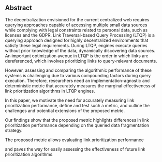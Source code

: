 ## Abstract
<!-- Context      -->
The decentralization envisioned for the current centralized web requires querying approaches capable of accessing multiple small data sources while complying with legal constraints related to personal data, such as licenses and the GDPR.
Link Traversal-based Query Processing (LTQP) is a querying approach designed for highly decentralized environments that satisfy these legal requirements.
During LTQP, engines execute queries without prior knowledge of the data, dynamically discovering data sources.
An important optimization avenue in LTQP is the order in which links are dereferenced, which involves prioritizing links to query-relevant documents. 
<!-- Need         -->
However, assessing and comparing the algorithmic performance of these systems is challenging due to various compounding factors during query execution. 
Therefore, researchers need an implementation-agnostic and deterministic metric that accurately measures the marginal effectiveness of link prioritization algorithms in LTQP engines.
<!-- Task         -->
<!-- Object       -->
In this paper, we motivate the need for accurately measuring link prioritization performance, define and test such a metric, and outline the challenges and potential extensions of the proposed metric.
<!-- Findings     -->
Our findings show that the proposed metric highlights differences in link prioritization performance depending on the queried data fragmentation strategy.
<!-- Conclusion   -->
The proposed metric allows evaluating link prioritization performance
<!-- Perspectives -->
and paves the way for easily assessing the effectiveness of future link prioritization algorithms.
